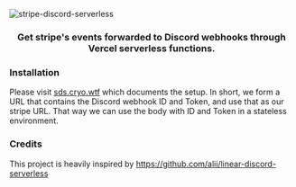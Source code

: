 ![stripe-discord-serverless](./docs/banner.jpg)

<h3 align="center">Get stripe's events forwarded to Discord webhooks through Vercel serverless functions.</h3>

### Installation

Please visit [sds.cryo.wtf](https://sds.cryo.wtf) which documents the setup. In short, we form a URL that contains the Discord webhook ID and Token, and use that as our stripe URL. That way we can use the body with ID and Token in a stateless environment.



### Credits

This project is heavily inspired by https://github.com/alii/linear-discord-serverless
